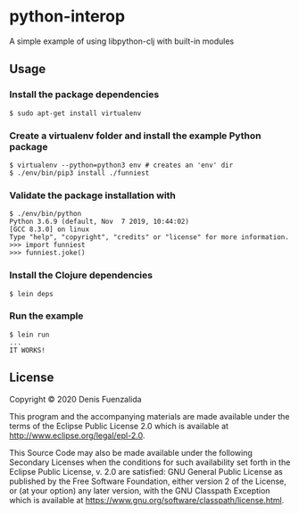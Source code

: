 # python-interop

A simple example of using libpython-clj with built-in modules

## Usage

### Install the package dependencies
```
$ sudo apt-get install virtualenv
```

### Create a virtualenv folder and install the example Python package

```
$ virtualenv --python=python3 env # creates an 'env' dir
$ ./env/bin/pip3 install ./funniest
```

### Validate the package installation with

```
$ ./env/bin/python
Python 3.6.9 (default, Nov  7 2019, 10:44:02) 
[GCC 8.3.0] on linux
Type "help", "copyright", "credits" or "license" for more information.
>>> import funniest
>>> funniest.joke()
```

### Install the Clojure dependencies

```
$ lein deps
```

### Run the example

```
$ lein run
...
IT WORKS!
```

## License

Copyright © 2020 Denis Fuenzalida

This program and the accompanying materials are made available under the
terms of the Eclipse Public License 2.0 which is available at
http://www.eclipse.org/legal/epl-2.0.

This Source Code may also be made available under the following Secondary
Licenses when the conditions for such availability set forth in the Eclipse
Public License, v. 2.0 are satisfied: GNU General Public License as published by
the Free Software Foundation, either version 2 of the License, or (at your
option) any later version, with the GNU Classpath Exception which is available
at https://www.gnu.org/software/classpath/license.html.
